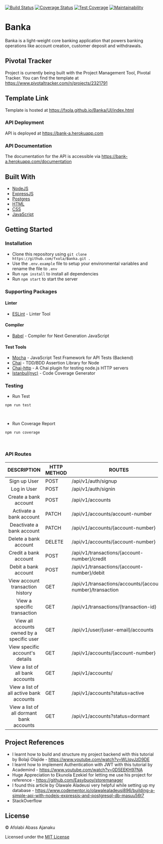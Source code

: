 [![Build Status](https://travis-ci.org/fxola/Banka.svg?branch=develop)](https://travis-ci.org/fxola/Banka) [![Coverage Status](https://coveralls.io/repos/github/fxola/Banka/badge.svg?branch=develop)](https://coveralls.io/github/fxola/Banka?branch=develop) [![Test Coverage](https://api.codeclimate.com/v1/badges/7a64ab3f1605506e43b2/test_coverage)](https://codeclimate.com/github/fxola/Banka/test_coverage) [![Maintainability](https://api.codeclimate.com/v1/badges/7a64ab3f1605506e43b2/maintainability)](https://codeclimate.com/github/fxola/Banka/maintainability)

# Banka

Banka is a light-weight core banking application that powers banking operations like account creation, customer deposit and withdrawals.

## Pivotal Tracker

Project is currently being built with the Project Management Tool, Pivotal Tracker. You can find the template at https://www.pivotaltracker.com/n/projects/2321791

## Template Link

Template is hosted at https://fxola.github.io/Banka/UI/index.html

### API Deployment

API is deployed at https://bank-a.herokuapp.com

### API Documentation

The documentation for the API is accessible via https://bank-a.herokuapp.com/documentation

## Built With

<ul>
<li><a href="https://nodejs.org/">NodeJS</a></li>
<li><a href="https://expressjs.com/">ExpressJS</a></li>
<li><a href="https://www.postgresql.org">Postgres</a></li>
<li><a href="https://developer.mozilla.org/kab/docs/Web/HTML">HTML</a></li>
<li><a href="https://developer.mozilla.org/en-US/docs/Web/CSS">CSS</a></li>
<li><a href="https://developer.mozilla.org/bm/docs/Web/JavaScript">JavaScript</a></li>

</ul>

## Getting Started

### Installation

- Clone this repository using `git clone https://github.com/fxola/Banka.git .`
- Use the `.env.example` file to setup your environmental variables and rename the file to `.env`
- Run `npm install` to install all dependencies
- Run `npm start` to start the server

### Supporting Packages

#### Linter

- [ESLint](https://eslint.org/) - Linter Tool

#### Compiler

- [Babel](https://eslint.org/) - Compiler for Next Generation JavaScript

#### Test Tools

- [Mocha](https://mochajs.org/) - JavaScript Test Framework for API Tests (Backend)
- [Chai](http://chaijs.com/) - TDD/BDD Assertion Library for Node
- [Chai-http](https://github.com/visionmedia/supertest) - A Chai plugin for testing node.js HTTP servers
- [Istanbul(nyc)](https://istanbul.js.org/) - Code Coverage Generator

### Testing

<ul><li>Run Test</li></ul>
<pre><code>npm run test</code></pre>
<br>
<ul><li>Run Coverage Report</li></ul>
<pre><code>npm run coverage</code></pre>
<br>

### API Routes

|                DESCRIPTION                 | HTTP METHOD | ROUTES                                                     |
| :----------------------------------------: | ----------- | ---------------------------------------------------------- |
|                Sign up User                | POST        | /api/v1/auth/signup                                        |
|                Log in User                 | POST        | /api/v1/auth/signin                                        |
|           Create a bank account            | POST        | /api/v1/accounts                                           |
|          Activate a bank account           | PATCH       | /api/v1/accounts/account-number                            |
|         Deactivate a bank account          | PATCH       | /api/v1/accounts/{account-number}                          |
|           Delete a bank account            | DELETE      | /api/v1/accounts/{account-number}                          |
|           Credit a bank account            | POST        | /api/v1/transactions/{account-number}/credit               |
|            Debit a bank account            | POST        | /api/v1/transactions/{account-number}/debit                |
|      View account transaction history      | GET         | /api/v1/transactions/accounts/{account-number}/transaction |
|        View a specific transaction         | GET         | /api/v1/transactions/{transaction-id}                      |
| View all accounts owned by a specific user | GET         | /api/v1/user/{user-email}/accounts                         |
|      View specific account's details       | GET         | /api/v1/accounts/{account-number}                          |
|      View a list of all bank accounts      | GET         | /api/v1/accounts/                                          |
|  View a list of all active bank accounts   | GET         | /api/v1/accounts?status=active                             |
|  View a list of all dormant bank accounts  | GET         | /api/v1/accounts?status=dormant                            |

## Project References

- I learnt how to build and structure my project backend with this tutorial by Bolaji Olajide - https://www.youtube.com/watch?v=WLIqvJzD9DE
- I learnt how to implement Authentication with JWT with this tutorial by Academind - https://www.youtube.com/watch?v=0D5EEKH97NA
- Huge Appreciation to Ekunola Ezekiel for letting me use his project for reference - https://github.com/Easybuoy/storemanager
- I found this article by Olawale Aladeusi very helpful while setting up my database - https://www.codementor.io/olawalealadeusi896/building-a-simple-api-with-nodejs-expressjs-and-postgresql-db-masuu56t7
- StackOverflow

## License

&copy; Afolabi Abass Ajanaku

Licensed under the [MIT License](https://github.com/fxola/Banka/blob/develop/LICENSE)
